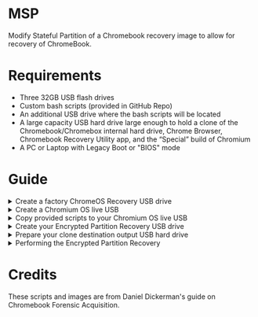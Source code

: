 # MSP
Modify Stateful Partition of a Chromebook recovery image to allow for recovery of ChromeBook.

# Requirements
- Three 32GB USB flash drives
- Custom bash scripts (provided in GitHub Repo)
- An additional USB drive where the bash scripts will be located
- A large capacity USB hard drive large enough to hold a clone of the Chromebook/Chromebox internal hard drive, Chrome Browser, Chromebook Recovery Utility app, and the “Special” build of Chromium
- A PC or Laptop with Legacy Boot or "BIOS" mode

# Guide

<details>
<summary>Create a factory ChromeOS Recovery USB drive</summary>
1. You must create unique Recovery USB drives for each model Chromebook/Chromebox device you wish to acquire. Each Recovery USB is designed for a specific model and will only work with that model. You will need to repeat these steps each time you need to acquire a new Chromebook/Chromebox device, using freshly created Recovery USB drives.

2. Your first step is to create factory ChromeOS Recovery USB drives for the specific Chromebook/Chromebook you need to acquire.

3. Run your Chrome Browser, type chrome://apps/ into the Chrome address bar, launch the Chromebook Recovery Utility app and click “Get Started.”

4. Click “Select a model from a list” and select your manufacturer and model from the dropdown boxes…
![image](https://github.com/Elinement/MSP/assets/73756572/ad0480c4-3759-43e9-a71e-927196699c84)

…or enter a model # directly and click “Continue.”
![image](https://github.com/Elinement/MSP/assets/73756572/b32d8c67-9ec2-4022-b571-dc4071fee06a)

5. Select your 32GB USB drive, on which you will be deploying one of the customized ChromeOS Recovery images discussed in this document, and click “Continue.”
![image](https://github.com/Elinement/MSP/assets/73756572/bffd1e35-152e-4a20-9b2c-5503b6f5aec8)

6. Click “Create now” to create a factory ChromeOS Recovery USB drive.
![image](https://github.com/Elinement/MSP/assets/73756572/c2712677-3465-4293-9d8f-7ca1570460c6)

7. When complete, safely eject your USB.

8. Click “Create another” to repeat the steps in this section to create a second factory ChromeOS Recovery USB drive, one to modify as an Encrypted Partition Recovery USB and one to modify as a Physical Cloning Recovery USB.

9. Note that if you are performing these steps on a Windows OS, upon the creation of these ChromeOS USB drives, Windows will pop up NUMEROUS annoying dialog boxes asking if you want to format all of the many newly created partitions on the disk. Do NOT format or do anything other than simply close each and every pop-up dialog that appears.
</details>
<details>
<summary>Create a Chromium OS live USB</summary>

1. The Chromium OS Live USB created in this section is designed to be used as a “utility” OS environment, in which you will be running various scripts to create your needed Recovery USBs or perform various functions. These “Special” build Chromium OS Live USBs need to be able to boot one of your forensic computers successfully so you can operate inside this Chromium OS environment. All of these procedures were successfully accomplished with Special builds 72 and 78, booting a MacBook Pro laptop. Testing with build 76 resulted in unsuccessful booting of that same MacBook Pro laptop due to video driver issues. Through trial and error, you may need to find the build (up through build 78 at the time of this release) that properly boots your forensic computer that you will be using. This step, and which Special build of Chromium that you use, will depend solely on the computer you will be booting with your Chromium OS Live USB.

*Note: Once you find a build that successfully boots you forensic computer, this Chromium OS Live USB does not need to be recreated each time you need to acquire a new Chromebook/Chromebox device and may be reused on your forensic computer for any subsequent creating of custom Recovery USB drives in the following sections of this document.*

2. Download the “Special” build of Chromium for amd64 or x86 computers,Camd64OS_R78-12499.B-Special.7z for 64-bit computers, available here:https://chromium.arnoldthebat.co.uk/index.php?dir=special&order=modified&sort=desc ***THIS IMAGE REQUIRES A LEGACY BIOS PC/LAPTOP***  
![image](https://github.com/Elinement/MSP/assets/73756572/3ed806bd-02de-44db-a0ef-010d5341452a)  

3. Use 7-Zip to extract the image out of the 7z archive. Note, older releases called the image chromium_image.img but more recent releases of these Chromium images have been named chromium_image.bin instead. Regardless of what the name of the image is, simply extract the image contained in the 7-zip archive.  
![image](https://github.com/Elinement/MSP/assets/73756572/50d1532c-0d47-4937-a106-fe8aacac3d29)  

4. Launch the Chromebook Recovery Utility app and click the gear icon in the upper-right corner of the Chromebook Recovery Utility app. chrome://apps/  
![image](https://github.com/Elinement/MSP/assets/73756572/e9deec9e-e98a-4467-880b-4218d856c288)  

5. If your extracted Chromium OS image has a .bin file extension then the image file will be immediately visible when you browse to the folder containing the image. If your extracted Chromium OS image has an .img file extension, you will not immediately see the image file in the browse window where you select the downloaded and extracted “local image” and you must type “*.*” or “*.img” in the File name: box (as shown in the 2nd screenshot below) to see and select the chromium_image.img image.  
![image](https://github.com/Elinement/MSP/assets/73756572/90926490-843a-41aa-813a-02ad6c333f3b)  
![image](https://github.com/Elinement/MSP/assets/73756572/72fc2ea7-e1a6-494d-a18a-eb333474e737)  

6. Select a 32GB USB drive, on which you will be deploying the Chromium OS live USB image, and click “Continue.”
   ![image](https://github.com/Elinement/MSP/assets/73756572/a0256394-218b-4e49-a841-079899b6c4f6)

7. Click “Create now” to create your Chromium OS live USB drive.
![image](https://github.com/Elinement/MSP/assets/73756572/61b046f8-f03f-43f6-861e-f461b7e4a03f)
8. When complete, safely eject your USB and label the USB as your Chromium OS live USB.\
   ![image](https://github.com/Elinement/MSP/assets/73756572/73841534-11a8-4de6-aca9-08615603494c)
9. Note that upon the creation of this USB drive, Windows will pop up NUMEROUS annoying dialog boxes asking if you want to format all of the many newly created partitions on the disk. Do NOT format or do anything other than simply close each and every pop-up dialog that appears.
10. If this Chromium OS live USB does not correctly boot your own forensic computer then you will need to repeat this section to find a “Special” build that does correctly boot your own computer, or try another forensic computer.

</details>
<details>
  <summary>Copy provided scripts to your Chromium OS live USB</summary>  
  
  *Note: this section of the instructions requires at least some minimal understanding of *nix command line usage and commands.**

  1. On your additional regular USB thumb drive, use Windows to create a folder in the root of the thumb drive called “scripts” and copy all provided bash scripts into that “scripts” folder.

2. Boot your own forensic computer to your newly created Chromium OS live USB.

3. Upon booting to Chromium OS, at the GUI splash screen, press CTRL+ALT+F2 to open a non-GUI pseudoterminal (TTY1 = /dev/pts/1), otherwise known as a terminal or console.

4. Log into TTY1 using “root” as the username and no password is required.

5. Plug in your USB thumb drive containing all the provided bash scripts in a “scripts” folder. The USB drive should contain ONLY the provided scripts in a “scripts” folder and nothing else!

6. At the terminal prompt, run “fdisk -l” so you can identify your USB drive containing the bash scripts.

7. At the terminal prompt, type “mktemp -d” and hit enter. Make note of the temporary folder created, as you will use this folder as a mount point to mount your USB drive containing the bash scripts. (i.e. temp folder created named /tmp/tmp.i4F2gtKrs)

8. Mount the partition of your USB drive that contains the bash scripts using the command “mount /dev/sdc1 /tmp/tmp.i4F2gtKrs5” where /dev/sdc1 must be the correct device and partition identifier for your USB drive containing the bash scripts. The /tmp/tmp.i4F2gtKrs5 part of the command must match the randomly generated folder created by the “mktemp -d” command.

9. Copy all files from /tmp/tmp.i4F2gtKrs5/scripts/ to a /home/scripts/ folder on your Chromium OS live USB using the command:mkdir /home/scripts && cp /tmp/tmp.i4F2gtKrs5/scripts/* /home/scripts/

10. Unmount the USB drive containing the bash scripts, using the command “umount /tmp/tmp.i4F2gtKrs5”

11. Unplug the USB drive containing the bash scripts so it is no longer attached to the computer before running any of the scripts!
</details>

<details>
  <summary>Create your Encrypted Partition Recovery USB drive</summary>

  1. Attach one of your previously created factory ChromeOS Recovery USB drive to your forensic computer, which you have currently booted to Chromium OS using your Chromium OS live USB.

2. Run the bash script to turn the factory ChromeOS Recovery USB drive into an Encrypted Partition Recovery USB drive, using the command:“. /home/scripts/create_encrypted_partition_recovery_usb.sh” without the quotes. Make sure you have a space between the ‘.’ and /home/scripts/create_encrypted_partition_recovery_usb.sh.

3. You will be prompted to select the attached factory ChromeOS Recovery USB and then have the opportunity to choose the partition size to be created on the USB. The default partition size is 10GB and you can take the default unless you know you need a larger partition for capture of a very large amount of encrypted user data.

4. Read each prompt and/or information provided by the script. Confirm “Y” at each prompt in the script until the script ends.

5. The factory ChromeOS Recovery USB is now an Encrypted Partition Recovery USB to be used solely for the purpose of acquiring a decrypted logical backup of encrypted data on a Chromebook/Chromebox device for which you have a username and password.

6. Remove the USB drive and label the USB as your Encrypted Partition Recovery USB.
   ![image](https://github.com/Elinement/MSP/assets/73756572/fc733d24-9f7c-42a0-b35e-ef1db0cc642e)
7. Do not shutdown Chromium OS yet. Continue with the next section.
</details>

<details>
  <summary>Prepare your clone destination output USB hard drive</summary>
  1. You may, if desired and in certain circumstances, be cloning the internal HD of a "seized" Chromebook/Chromebox to your large capacity USB3.0 hard drive. You MUST first completely WIPE your large capacity USB hard drive using whatever method you choose before completing any further preparation steps, to ensure the destination drive contains no residual data.

2. After the destination USB drive is wiped, attach it to your forensic computer running Chromium OS from the previous section of this document.

3. Run the bash script to prepare the wiped destination USB drive so that it is ready to be cloned with the internal HD of your seized Chromebook/Chromebox. Use the command:“. /home/scripts/prep_evidence_drive.sh” without the quotes. Make sure you have a space between the ‘.’ and /home/scripts/prep_evidence_drive.sh.

4. When prompted by the script, select the number identified as your wiped destination USB drive.

5. You will be prompted to confirm that you wish to re-write new partitioning information to the selected disk. Hit “Y” or “y” to confirm and finish preparing the destination USB drive.

6. You may now disconnect your prepared destination USB drive, label the USB as your Evidence Destination USB, and shutdown Chromium OS.
   ![image](https://github.com/Elinement/MSP/assets/73756572/0abb6454-8cb7-4e54-b987-515571704a57)

</details>

<details>
  <summary>Performing the Encrypted Partition Recovery</summary>
  1.    Read all steps in this section in their entirety before you go through this process! There are certain steps that MUST be followed EXACTLY as explained!

  2. From a powered off Chromebook/Chromebox, place the device in “Recovery Mode”. Certain model Chromebooks require holding a keyboard sequence “ESC+Refresh” while powering on the Chromebook. Other models, such as Chromeboxes, have a physical recovery button/switch that must be pressed/switched while powering on the Chromebook. See further information under the “Enter Recovery Mode” section of this support page from Google. https://support.google.com/chromebook/answer/1080595?hl=en

![image](https://github.com/Elinement/MSP/assets/73756572/57a010f1-099a-4266-8d6c-1e5468f7463c)  
or  
![image](https://github.com/Elinement/MSP/assets/73756572/9b93f470-5957-4ecd-9383-dc2ad520b859)  
3. When powered on to Recovery Mode, you will see this on the screen saying “Please insert a recovery USB stick.”


</details>

# Credits
These scripts and images are from Daniel Dickerman's guide on Chromebook Forensic Acquisition.
